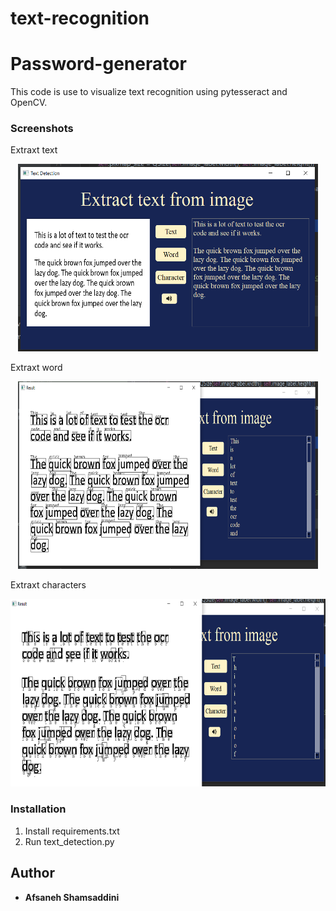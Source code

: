 # text-recognition
# Password-generator

This code is use to visualize text recognition using pytesseract and OpenCV.
### Screenshots
Extraxt text
<p align="center">
   <img width="480" height="300"src="image/text.png">
</p>
Extraxt word
<p align="center">
   <img width="480" height="300"src="image/word.png">
</p>

Extraxt characters
<p align="center">
   <img width="590" height="300"src="image/character.png">
</p>

### Installation
1. Install requirements.txt
2. Run text_detection.py

## Author
* **Afsaneh Shamsaddini**
